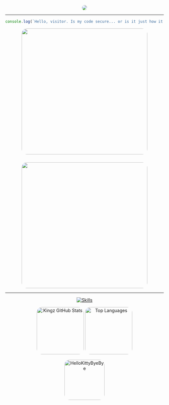 <div align="center" style="border-radius: 15px;">
  <a href="https://www.instagram.com/kingzin.021/" title="My Instagram " target="_blank">
    <img src="https://discord.c99.nl/widget/theme-2/904451208901722142.png" style="width: auto; border-radius: 17px;">
  </a>
</div>

<a>

***

```js
console.log(`Hello, visitor. Is my code secure... or is it just how it looks?`);
```

<div style="display: flex; justify-content: center; gap: 25px; flex-wrap: wrap; align-items: center;">
  <a href="https://discord.gg/PaePgHD6e9" title="Alpha Group Discord" target="_blank">
    <img src="https://share.creavite.co/6754a44801dbfe495dee440a.gif" style="width: 400px; border-radius: 17px;">
  </a>
  <a href="https://discord.gg/HKkHaqPNac" title="Dev's Company Discord" target="_blank">
  <img src="https://share.creavite.co/6754a6b701dbfe495dee4413.gif" style="width: 400px; border-radius: 17px;">
</div>

<a>

***

<p align="center">
  <a href="https://skillicons.dev">
    <img src="https://skillicons.dev/icons?i=git,github,nodejs,npm,html,css,js,bots,discordjs,vscode,webstorm,windows,ubuntu" alt="Skills" />
  </a>
</p>

<p align="center">
  <img height="150" style="border-radius: 17px;" src="https://github-readme-stats.vercel.app/api?username=ricardo-as1&theme=tokyonight&show_icons=true&include_all_commits=true" alt="Kingz GitHub Stats" />
  <img height="150" style="border-radius: 17px;" src="https://github-readme-stats.vercel.app/api/top-langs/?username=ricardo-as1&theme=tokyonight&layout=compact" alt="Top Languages" />
</p>

<p align="center">
  <a href="https://emoji.gg/emoji/5349-hellokittybyebye">
    <img src="https://cdn3.emoji.gg/emojis/5349-hellokittybyebye.png" width="128px" height="128px" style="border-radius: 17px;" alt="HelloKittyByeBye">
  </a>
</p>
